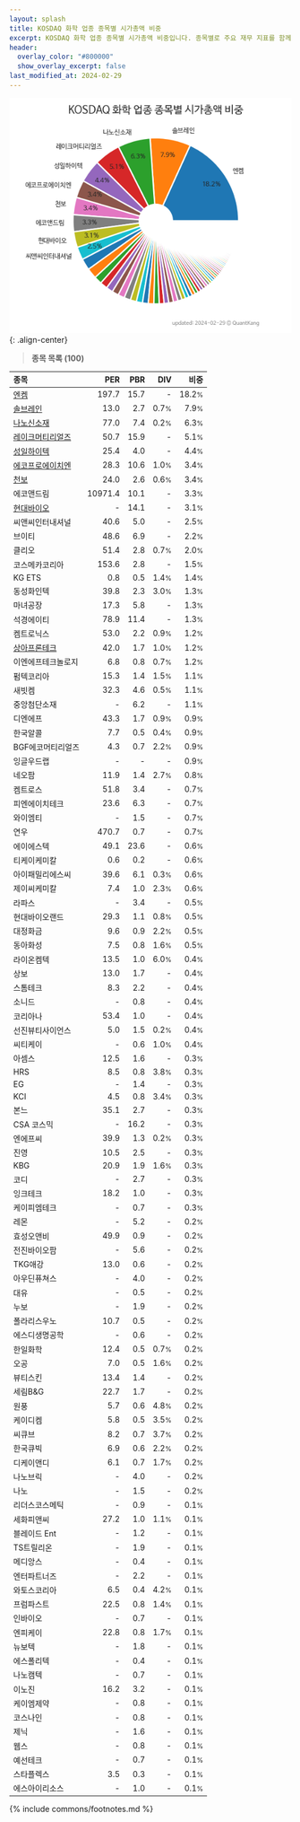 ```yaml
---
layout: splash
title: KOSDAQ 화학 업종 종목별 시가총액 비중
excerpt: KOSDAQ 화학 업종 종목별 시가총액 비중입니다. 종목별로 주요 재무 지표를 함께 표시합니다.
header:
  overlay_color: "#800000"
  show_overlay_excerpt: false
last_modified_at: 2024-02-29
---
```



![KOSDAQ 화학 업종 종목별 시가총액 비중](/stats/sector/images/kosdaq_업종_화학_종목.png){: .align-center}


> **종목 목록 (100)**<a id="list"></a>

| **종목** | **PER** | **PBR** | **DIV** | **비중** |
| :------- | ------: | ------: | ------: | -------: |
| [엔켐](/348370/) | 197.7 | 15.7 | - | 18.2<small>%</small> |
| [솔브레인](/357780/) | 13.0 | 2.7 | 0.7<small>%</small> | 7.9<small>%</small> |
| [나노신소재](/121600/) | 77.0 | 7.4 | 0.2<small>%</small> | 6.3<small>%</small> |
| [레이크머티리얼즈](/281740/) | 50.7 | 15.9 | - | 5.1<small>%</small> |
| [성일하이텍](/365340/) | 25.4 | 4.0 | - | 4.4<small>%</small> |
| [에코프로에이치엔](/383310/) | 28.3 | 10.6 | 1.0<small>%</small> | 3.4<small>%</small> |
| [천보](/278280/) | 24.0 | 2.6 | 0.6<small>%</small> | 3.4<small>%</small> |
| 에코앤드림 | 10971.4 | 10.1 | - | 3.3<small>%</small> |
| [현대바이오](/048410/) | - | 14.1 | - | 3.1<small>%</small> |
| 씨앤씨인터내셔널 | 40.6 | 5.0 | - | 2.5<small>%</small> |
| 브이티 | 48.6 | 6.9 | - | 2.2<small>%</small> |
| 클리오 | 51.4 | 2.8 | 0.7<small>%</small> | 2.0<small>%</small> |
| 코스메카코리아 | 153.6 | 2.8 | - | 1.5<small>%</small> |
| KG ETS | 0.8 | 0.5 | 1.4<small>%</small> | 1.4<small>%</small> |
| 동성화인텍 | 39.8 | 2.3 | 3.0<small>%</small> | 1.3<small>%</small> |
| 마녀공장 | 17.3 | 5.8 | - | 1.3<small>%</small> |
| 석경에이티 | 78.9 | 11.4 | - | 1.3<small>%</small> |
| 켐트로닉스 | 53.0 | 2.2 | 0.9<small>%</small> | 1.2<small>%</small> |
| [상아프론테크](/089980/) | 42.0 | 1.7 | 1.0<small>%</small> | 1.2<small>%</small> |
| 이엔에프테크놀로지 | 6.8 | 0.8 | 0.7<small>%</small> | 1.2<small>%</small> |
| 펌텍코리아 | 15.3 | 1.4 | 1.5<small>%</small> | 1.1<small>%</small> |
| 새빗켐 | 32.3 | 4.6 | 0.5<small>%</small> | 1.1<small>%</small> |
| 중앙첨단소재 | - | 6.2 | - | 1.1<small>%</small> |
| 디엔에프 | 43.3 | 1.7 | 0.9<small>%</small> | 0.9<small>%</small> |
| 한국알콜 | 7.7 | 0.5 | 0.4<small>%</small> | 0.9<small>%</small> |
| BGF에코머티리얼즈 | 4.3 | 0.7 | 2.2<small>%</small> | 0.9<small>%</small> |
| 잉글우드랩 | - | - | - | 0.9<small>%</small> |
| 네오팜 | 11.9 | 1.4 | 2.7<small>%</small> | 0.8<small>%</small> |
| 켐트로스 | 51.8 | 3.4 | - | 0.7<small>%</small> |
| 피엔에이치테크 | 23.6 | 6.3 | - | 0.7<small>%</small> |
| 와이엠티 | - | 1.5 | - | 0.7<small>%</small> |
| 연우 | 470.7 | 0.7 | - | 0.7<small>%</small> |
| 에이에스텍 | 49.1 | 23.6 | - | 0.6<small>%</small> |
| 티케이케미칼 | 0.6 | 0.2 | - | 0.6<small>%</small> |
| 아이패밀리에스씨 | 39.6 | 6.1 | 0.3<small>%</small> | 0.6<small>%</small> |
| 제이씨케미칼 | 7.4 | 1.0 | 2.3<small>%</small> | 0.6<small>%</small> |
| 라파스 | - | 3.4 | - | 0.5<small>%</small> |
| 현대바이오랜드 | 29.3 | 1.1 | 0.8<small>%</small> | 0.5<small>%</small> |
| 대정화금 | 9.6 | 0.9 | 2.2<small>%</small> | 0.5<small>%</small> |
| 동아화성 | 7.5 | 0.8 | 1.6<small>%</small> | 0.5<small>%</small> |
| 라이온켐텍 | 13.5 | 1.0 | 6.0<small>%</small> | 0.4<small>%</small> |
| 상보 | 13.0 | 1.7 | - | 0.4<small>%</small> |
| 스톰테크 | 8.3 | 2.2 | - | 0.4<small>%</small> |
| 소니드 | - | 0.8 | - | 0.4<small>%</small> |
| 코리아나 | 53.4 | 1.0 | - | 0.4<small>%</small> |
| 선진뷰티사이언스 | 5.0 | 1.5 | 0.2<small>%</small> | 0.4<small>%</small> |
| 씨티케이 | - | 0.6 | 1.0<small>%</small> | 0.4<small>%</small> |
| 아셈스 | 12.5 | 1.6 | - | 0.3<small>%</small> |
| HRS | 8.5 | 0.8 | 3.8<small>%</small> | 0.3<small>%</small> |
| EG | - | 1.4 | - | 0.3<small>%</small> |
| KCI | 4.5 | 0.8 | 3.4<small>%</small> | 0.3<small>%</small> |
| 본느 | 35.1 | 2.7 | - | 0.3<small>%</small> |
| CSA 코스믹 | - | 16.2 | - | 0.3<small>%</small> |
| 엔에프씨 | 39.9 | 1.3 | 0.2<small>%</small> | 0.3<small>%</small> |
| 진영 | 10.5 | 2.5 | - | 0.3<small>%</small> |
| KBG | 20.9 | 1.9 | 1.6<small>%</small> | 0.3<small>%</small> |
| 코디 | - | 2.7 | - | 0.3<small>%</small> |
| 잉크테크 | 18.2 | 1.0 | - | 0.3<small>%</small> |
| 케이피엠테크 | - | 0.7 | - | 0.3<small>%</small> |
| 레몬 | - | 5.2 | - | 0.2<small>%</small> |
| 효성오앤비 | 49.9 | 0.9 | - | 0.2<small>%</small> |
| 전진바이오팜 | - | 5.6 | - | 0.2<small>%</small> |
| TKG애강 | 13.0 | 0.6 | - | 0.2<small>%</small> |
| 아우딘퓨쳐스 | - | 4.0 | - | 0.2<small>%</small> |
| 대유 | - | 0.5 | - | 0.2<small>%</small> |
| 누보 | - | 1.9 | - | 0.2<small>%</small> |
| 폴라리스우노 | 10.7 | 0.5 | - | 0.2<small>%</small> |
| 에스디생명공학 | - | 0.6 | - | 0.2<small>%</small> |
| 한일화학 | 12.4 | 0.5 | 0.7<small>%</small> | 0.2<small>%</small> |
| 오공 | 7.0 | 0.5 | 1.6<small>%</small> | 0.2<small>%</small> |
| 뷰티스킨 | 13.4 | 1.4 | - | 0.2<small>%</small> |
| 세림B&G | 22.7 | 1.7 | - | 0.2<small>%</small> |
| 원풍 | 5.7 | 0.6 | 4.8<small>%</small> | 0.2<small>%</small> |
| 케이디켐 | 5.8 | 0.5 | 3.5<small>%</small> | 0.2<small>%</small> |
| 씨큐브 | 8.2 | 0.7 | 3.7<small>%</small> | 0.2<small>%</small> |
| 한국큐빅 | 6.9 | 0.6 | 2.2<small>%</small> | 0.2<small>%</small> |
| 디케이앤디 | 6.1 | 0.7 | 1.7<small>%</small> | 0.2<small>%</small> |
| 나노브릭 | - | 4.0 | - | 0.2<small>%</small> |
| 나노 | - | 1.5 | - | 0.2<small>%</small> |
| 리더스코스메틱 | - | 0.9 | - | 0.1<small>%</small> |
| 세화피앤씨 | 27.2 | 1.0 | 1.1<small>%</small> | 0.1<small>%</small> |
| 블레이드 Ent | - | 1.2 | - | 0.1<small>%</small> |
| TS트릴리온 | - | 1.9 | - | 0.1<small>%</small> |
| 메디앙스 | - | 0.4 | - | 0.1<small>%</small> |
| 엔터파트너즈 | - | 2.2 | - | 0.1<small>%</small> |
| 와토스코리아 | 6.5 | 0.4 | 4.2<small>%</small> | 0.1<small>%</small> |
| 프럼파스트 | 22.5 | 0.8 | 1.4<small>%</small> | 0.1<small>%</small> |
| 인바이오 | - | 0.7 | - | 0.1<small>%</small> |
| 엔피케이 | 22.8 | 0.8 | 1.7<small>%</small> | 0.1<small>%</small> |
| 뉴보텍 | - | 1.8 | - | 0.1<small>%</small> |
| 에스폴리텍 | - | 0.4 | - | 0.1<small>%</small> |
| 나노캠텍 | - | 0.7 | - | 0.1<small>%</small> |
| 이노진 | 16.2 | 3.2 | - | 0.1<small>%</small> |
| 케이엠제약 | - | 0.8 | - | 0.1<small>%</small> |
| 코스나인 | - | 0.8 | - | 0.1<small>%</small> |
| 제닉 | - | 1.6 | - | 0.1<small>%</small> |
| 웹스 | - | 0.8 | - | 0.1<small>%</small> |
| 예선테크 | - | 0.7 | - | 0.1<small>%</small> |
| 스타플렉스 | 3.5 | 0.3 | - | 0.1<small>%</small> |
| 에스아이리소스 | - | 1.0 | - | 0.1<small>%</small> |

{% include commons/footnotes.md %}